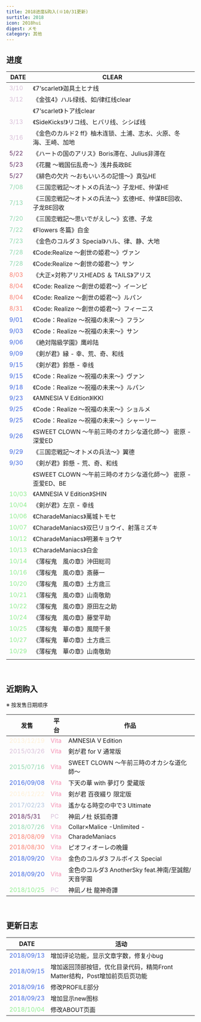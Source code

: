 ```yaml
---
title: 2018进度&购入(※10/31更新)
surtitle: 2018
icon: 2018hui
digest: メモ
category: 其他
---
```


## 进度

| DATE                               | CLEAR                                                        |
| ---------------------------------- | ------------------------------------------------------------ |
| <font color="#D8BFD8">3/10</font>  | 《7’scarlet》迦具土ヒナ线                                    |
| <font color="#D8BFD8">3/12</font>  | 《金弦4》ハル绿线、如/律红线clear                            |
|                                    | 《7’scarlet》トア线clear                                     |
| <font color="#D8BFD8">3/13</font>  | 《SideKicks!》リコ线、ヒバリ线、シシば线                     |
| <font color="#D8BFD8">3/16</font>  | 《金色のカルド2 ff》柚木连锁、土浦、志水、火原、冬海、王崎、加地 |
| <font color="#663366">5/22</font>  | 《ハートの国のアリス》Boris滞在、Julius非滞在                |
| <font color="#663366">5/23</font>  | 《花朧 ～戦国伝乱奇～》浅井長政BE                            |
| <font color="#663366">5/27</font>  | 《緋色の欠片 ～おもいいろの記憶～》真弘HE                    |
| <font color="#91d8af">7/08</font>  | 《三国恋戦記～オトメの兵法～》子龙HE、仲谋HE                 |
| <font color="#91d8af">7/13</font>  | 《三国恋戦記～オトメの兵法～》玄德HE、仲谋BE回收、子龙BE回收 |
| <font color="#91d8af">7/20</font>  | 《三国恋戦記～思いでがえし～》玄德、子龙                     |
| <font color="#91d8af">7/22</font>  | 《Flowers 冬篇》白金                                         |
| <font color="#91d8af">7/23</font>  | 《金色のコルダ３ Special》ハル、律、静、大地                 |
| <font color="#91d8af">7/28</font>  | 《Code:Realize ～創世の姫君～》ヴァン                        |
| <font color="#91d8af">7/28</font>  | 《Code:Realize ～創世の姫君～》サン                          |
| <font color="#FA8072">8/03</font>  | 《大正×対称アリスHEADS ＆ TAILS》アリス                      |
| <font color="#FA8072">8/04</font>  | 《Code:  Realize ～創世の姫君～》イーンピ                    |
| <font color="#FA8072">8/04</font>  | 《Code:  Realize ～創世の姫君～》ルパン                      |
| <font color="#FA8072">8/31</font>  | 《Code:  Realize ～創世の姫君～》フィーニス                  |
| <font color="#4169E1">9/01</font>  | 《Code：Realize ～祝福の未来～》フラン                       |
| <font color="#4169E1">9/03</font>  | 《Code：Realize ～祝福の未来～》サン                         |
| <font color="#4169E1">9/06</font>  | 《絶対階級学園》鹰岭陆                                       |
| <font color="#4169E1">9/09</font>  | 《剣が君》縁 - 幸、荒、奇、和线                              |
| <font color="#4169E1">9/15</font>  | 《剣が君》鈴懸 - 幸线                                        |
| <font color="#4169E1">9/15</font>  | 《Code：Realize ～祝福の未来～》ヴァン                       |
| <font color="#4169E1">9/18</font>  | 《Code：Realize ～祝福の未来～》ルパン                       |
| <font color="#4169E1">9/23</font>  | 《AMNESIA V Edition》IKKI                                    |
| <font color="#4169E1">9/25</font>  | 《Code：Realize ～祝福の未来～》ショルメ                     |
| <font color="#4169E1">9/25</font>  | 《Code：Realize ～祝福の未来～》シャーリー                   |
| <font color="#4169E1">9/26</font>  | 《SWEET CLOWN ～午前三時のオカシな道化師～》 密原 - 深爱ED   |
| <font color="#4169E1">9/29</font>  | 《三国恋戦記～オトメの兵法～》翼德                           |
| <font color="#4169E1">9/30</font>  | 《剣が君》鈴懸 - 荒、奇、和线                                |
|                                    | 《SWEET CLOWN ～午前三時のオカシな道化師～》 密原 - 歪爱ED、BE |
| <font color="#90EE90">10/03</font> | 《AMNESIA V Edition》SHIN                                    |
| <font color="#90EE90">10/04</font> | 《剣が君》左京 - 幸线                                        |
| <font color="#90EE90">10/06</font> | 《CharadeManiacs》萬城トモセ                                 |
| <font color="#90EE90">10/07</font> | 《CharadeManiacs》双巳リョウイ、射落ミズキ                   |
| <font color="#90EE90">10/12</font> | 《CharadeManiacs》明瀬キョウヤ                               |
| <font color="#90EE90">10/13</font> | 《CharadeManiacs》白金                                       |
| <font color="#90EE90">10/14</font> | 《薄桜鬼　風の章》沖田総司                                   |
| <font color="#90EE90">10/16</font> | 《薄桜鬼　風の章》斎藤一                                     |
| <font color="#90EE90">10/20</font> | 《薄桜鬼　風の章》土方歳三                                   |
| <font color="#90EE90">10/21</font> | 《薄桜鬼　風の章》山南敬助                                   |
| <font color="#90EE90">10/22</font> | 《薄桜鬼　風の章》原田左之助                                 |
| <font color="#90EE90">10/24</font> | 《薄桜鬼　風の章》藤堂平助                                   |
| <font color="#90EE90">10/25</font> | 《薄桜鬼　華の章》風間千景                                   |
| <font color="#90EE90">10/27</font> | 《薄桜鬼　華の章》土方歳三                                   |
| <font color="#90EE90">10/29</font> | 《薄桜鬼　華の章》山南敬助                                   |
|                                    |                                                              |

<br>

## 近期购入 

※ 按发售日期顺序

| 发售                                    | 平台                              | 作品                                               |
| --------------------------------------- | --------------------------------- | -------------------------------------------------- |
| <font color="#FFEFD5">2013/12/19</font> | <font color="#F48Fb1">Vita</font> | AMNESIA V Edition                                  |
| <font color="#D8BFD8">2015/03/26</font> | <font color="#F48FB1">Vita</font> | 剣が君 for V 通常版                                |
| <font color="#91d8af">2015/07/16</font> | <font color="#F48FB1">Vita</font> | SWEET CLOWN ～午前三時のオカシな道化師～           |
| <font color="#4169E1">2016/09/08</font> | <font color="#F48FB1">Vita</font> | 下天の華 with 夢灯り 愛蔵版                        |
| <font color="#FFEFD5">2016/12/22</font> | <font color="#F48FB1">Vita</font> | 剣が君 百夜綴り 限定版                             |
| <font color="#B0C4DE">2017/02/23</font> | <font color="#F48FB1">Vita</font> | 遙かなる時空の中で3 Ultimate                       |
| <font color="#663366">2018/5/31</font>  | <font color="#D8BFD8">PC</font>   | 神凪ノ杜 妖狐奇譚                                  |
| <font color="#91d8af">2018/07/26</font> | <font color="#F48FB1">Vita</font> | Collar×Malice -Unlimited -                         |
| <font color="#FA8072">2018/08/09</font> | <font color="#F48FB1">Vita</font> | CharadeManiacs                                     |
| <font color="#FA8072">2018/08/30</font> | <font color="#F48FB1">Vita</font> | ピオフィオーレの晩鐘                               |
| <font color="#4169E1">2018/09/20</font> | <font color="#F48FB1">Vita</font> | 金色のコルダ3 フルボイス Special                   |
| <font color="#4169E1">2018/09/20</font> | <font color="#F48FB1">Vita</font> | 金色のコルダ3 AnotherSky feat.神南/至誠館/天音学園 |
| <font color="#90EE90">2018/10/25</font> | <font color="#D8BFD8">PC</font>   | 神凪ノ杜 龍神奇譚                                  |

<br>

## 更新日志

| DATE                                    | 活动                                                         |
| --------------------------------------- | ------------------------------------------------------------ |
| <font color="#4169E1">2018/09/13</font> | 增加评论功能，显示文章字数，修复小bug                        |
| <font color="#4169E1">2018/09/15</font> | 增加返回顶部按钮，优化目录代码，精简Front Matter结构，Post增加前页后页功能 |
| <font color="#4169E1">2018/09/16</font> | 修改PROFILE部分                                              |
| <font color="#4169E1">2018/09/23</font> | 增加显示new图标                                              |
| <font color="#90EE90">2018/10/04</font> | 修改ABOUT页面                                                |

